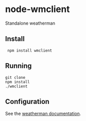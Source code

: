 # node-wmclient

Standalone weatherman


## Install


     npm install wmclient

## Running

    git clone
    npm install
    ./wmclient

## Configuration

See the [weatherman documentation](https://github.com/exfm/node-weatherman).
